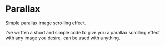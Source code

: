Parallax
========

Simple parallax image scrolling effect.

I've written a short and simple code to give you a parallax scrolling effect with any image you desire, can be used with anything.
